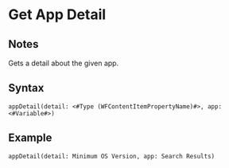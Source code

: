 # Get App Detail

## Notes
Gets a detail about the given app.

## Syntax

```
appDetail(detail: <#Type (WFContentItemPropertyName)#>, app: <#Variable#>)
```

## Example
```
appDetail(detail: Minimum OS Version, app: Search Results)
```